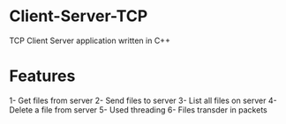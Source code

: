 Client-Server-TCP
=================

TCP Client Server application written in C++

Features
=========
1- Get files from server
2- Send files to server
3- List all files on server
4- Delete a file from server
5- Used threading 
6- Files transder in packets
